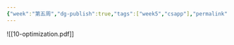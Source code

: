 ```yaml
---
{"week":"第五周","dg-publish":true,"tags":["week5","csapp"],"permalink":"/CSAPP Computer-System-A-Program-Perspective/Lecture 10 Code Optimization/","dgPassFrontmatter":true,"noteIcon":""}
---
```



![[10-optimization.pdf]]
